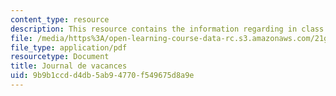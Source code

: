 ```yaml
---
content_type: resource
description: This resource contains the information regarding in class activities.
file: /media/https%3A/open-learning-course-data-rc.s3.amazonaws.com/21g-301-french-i-fall-2004/9b9b1ccdd4db5ab94770f549675d8a9e_MIT21G_301F04_vacances.pdf
file_type: application/pdf
resourcetype: Document
title: Journal de vacances
uid: 9b9b1ccd-d4db-5ab9-4770-f549675d8a9e
---
```


